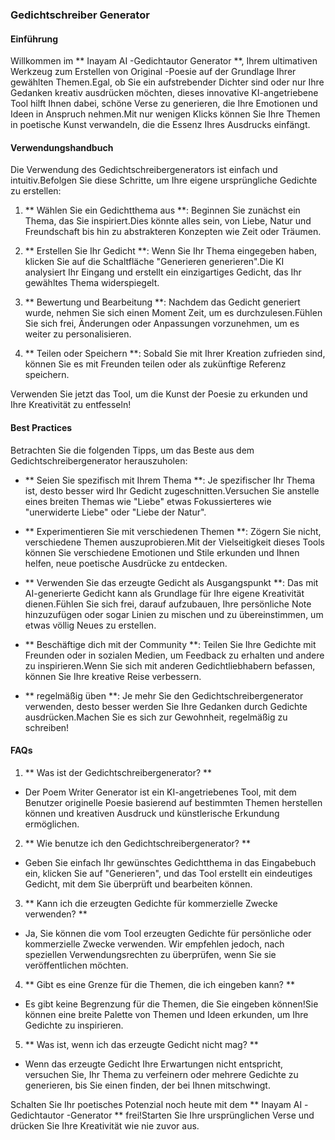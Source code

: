 ### Gedichtschreiber Generator

#### Einführung
Willkommen im ** Inayam AI -Gedichtautor Generator **, Ihrem ultimativen Werkzeug zum Erstellen von Original -Poesie auf der Grundlage Ihrer gewählten Themen.Egal, ob Sie ein aufstrebender Dichter sind oder nur Ihre Gedanken kreativ ausdrücken möchten, dieses innovative KI-angetriebene Tool hilft Ihnen dabei, schöne Verse zu generieren, die Ihre Emotionen und Ideen in Anspruch nehmen.Mit nur wenigen Klicks können Sie Ihre Themen in poetische Kunst verwandeln, die die Essenz Ihres Ausdrucks einfängt.

#### Verwendungshandbuch
Die Verwendung des Gedichtschreibergenerators ist einfach und intuitiv.Befolgen Sie diese Schritte, um Ihre eigene ursprüngliche Gedichte zu erstellen:

1. ** Wählen Sie ein Gedichtthema aus **: Beginnen Sie zunächst ein Thema, das Sie inspiriert.Dies könnte alles sein, von Liebe, Natur und Freundschaft bis hin zu abstrakteren Konzepten wie Zeit oder Träumen.

2. ** Erstellen Sie Ihr Gedicht **: Wenn Sie Ihr Thema eingegeben haben, klicken Sie auf die Schaltfläche "Generieren generieren".Die KI analysiert Ihr Eingang und erstellt ein einzigartiges Gedicht, das Ihr gewähltes Thema widerspiegelt.

3. ** Bewertung und Bearbeitung **: Nachdem das Gedicht generiert wurde, nehmen Sie sich einen Moment Zeit, um es durchzulesen.Fühlen Sie sich frei, Änderungen oder Anpassungen vorzunehmen, um es weiter zu personalisieren.

4. ** Teilen oder Speichern **: Sobald Sie mit Ihrer Kreation zufrieden sind, können Sie es mit Freunden teilen oder als zukünftige Referenz speichern.

Verwenden Sie jetzt das Tool, um die Kunst der Poesie zu erkunden und Ihre Kreativität zu entfesseln!

#### Best Practices
Betrachten Sie die folgenden Tipps, um das Beste aus dem Gedichtschreibergenerator herauszuholen:

- ** Seien Sie spezifisch mit Ihrem Thema **: Je spezifischer Ihr Thema ist, desto besser wird Ihr Gedicht zugeschnitten.Versuchen Sie anstelle eines breiten Themas wie "Liebe" etwas Fokussierteres wie "unerwiderte Liebe" oder "Liebe der Natur".

- ** Experimentieren Sie mit verschiedenen Themen **: Zögern Sie nicht, verschiedene Themen auszuprobieren.Mit der Vielseitigkeit dieses Tools können Sie verschiedene Emotionen und Stile erkunden und Ihnen helfen, neue poetische Ausdrücke zu entdecken.

- ** Verwenden Sie das erzeugte Gedicht als Ausgangspunkt **: Das mit AI-generierte Gedicht kann als Grundlage für Ihre eigene Kreativität dienen.Fühlen Sie sich frei, darauf aufzubauen, Ihre persönliche Note hinzuzufügen oder sogar Linien zu mischen und zu übereinstimmen, um etwas völlig Neues zu erstellen.

- ** Beschäftige dich mit der Community **: Teilen Sie Ihre Gedichte mit Freunden oder in sozialen Medien, um Feedback zu erhalten und andere zu inspirieren.Wenn Sie sich mit anderen Gedichtliebhabern befassen, können Sie Ihre kreative Reise verbessern.

- ** regelmäßig üben **: Je mehr Sie den Gedichtschreibergenerator verwenden, desto besser werden Sie Ihre Gedanken durch Gedichte ausdrücken.Machen Sie es sich zur Gewohnheit, regelmäßig zu schreiben!

#### FAQs

1. ** Was ist der Gedichtschreibergenerator? **
- Der Poem Writer Generator ist ein KI-angetriebenes Tool, mit dem Benutzer originelle Poesie basierend auf bestimmten Themen herstellen können und kreativen Ausdruck und künstlerische Erkundung ermöglichen.

2. ** Wie benutze ich den Gedichtschreibergenerator? **
- Geben Sie einfach Ihr gewünschtes Gedichtthema in das Eingabebuch ein, klicken Sie auf "Generieren", und das Tool erstellt ein eindeutiges Gedicht, mit dem Sie überprüft und bearbeiten können.

3. ** Kann ich die erzeugten Gedichte für kommerzielle Zwecke verwenden? **
- Ja, Sie können die vom Tool erzeugten Gedichte für persönliche oder kommerzielle Zwecke verwenden. Wir empfehlen jedoch, nach speziellen Verwendungsrechten zu überprüfen, wenn Sie sie veröffentlichen möchten.

4. ** Gibt es eine Grenze für die Themen, die ich eingeben kann? **
- Es gibt keine Begrenzung für die Themen, die Sie eingeben können!Sie können eine breite Palette von Themen und Ideen erkunden, um Ihre Gedichte zu inspirieren.

5. ** Was ist, wenn ich das erzeugte Gedicht nicht mag? **
- Wenn das erzeugte Gedicht Ihre Erwartungen nicht entspricht, versuchen Sie, Ihr Thema zu verfeinern oder mehrere Gedichte zu generieren, bis Sie einen finden, der bei Ihnen mitschwingt.

Schalten Sie Ihr poetisches Potenzial noch heute mit dem ** Inayam AI -Gedichtautor -Generator ** frei!Starten Sie Ihre ursprünglichen Verse und drücken Sie Ihre Kreativität wie nie zuvor aus.
